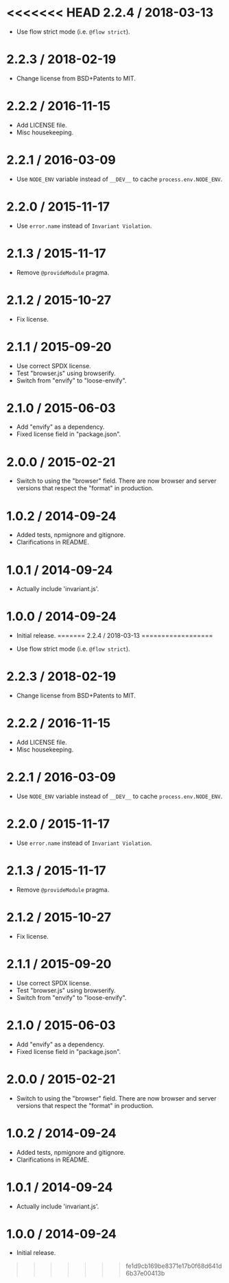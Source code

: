 <<<<<<< HEAD
2.2.4 / 2018-03-13
==================

  * Use flow strict mode (i.e. `@flow strict`).

2.2.3 / 2018-02-19
==================

  * Change license from BSD+Patents to MIT.

2.2.2 / 2016-11-15
==================

  * Add LICENSE file.
  * Misc housekeeping.

2.2.1 / 2016-03-09
==================

  * Use `NODE_ENV` variable instead of `__DEV__` to cache `process.env.NODE_ENV`.

2.2.0 / 2015-11-17
==================

  * Use `error.name` instead of `Invariant Violation`.

2.1.3 / 2015-11-17
==================

  * Remove `@provideModule` pragma.

2.1.2 / 2015-10-27
==================

  * Fix license.

2.1.1 / 2015-09-20
==================

  * Use correct SPDX license.
  * Test "browser.js" using browserify.
  * Switch from "envify" to "loose-envify".

2.1.0 / 2015-06-03
==================

  * Add "envify" as a dependency.
  * Fixed license field in "package.json".

2.0.0 / 2015-02-21
==================

  * Switch to using the "browser" field. There are now browser and server versions that respect the "format" in production.

1.0.2 / 2014-09-24
==================

  * Added tests, npmignore and gitignore.
  * Clarifications in README.

1.0.1 / 2014-09-24
==================

  * Actually include 'invariant.js'.

1.0.0 / 2014-09-24
==================

  * Initial release.
=======
2.2.4 / 2018-03-13
==================

  * Use flow strict mode (i.e. `@flow strict`).

2.2.3 / 2018-02-19
==================

  * Change license from BSD+Patents to MIT.

2.2.2 / 2016-11-15
==================

  * Add LICENSE file.
  * Misc housekeeping.

2.2.1 / 2016-03-09
==================

  * Use `NODE_ENV` variable instead of `__DEV__` to cache `process.env.NODE_ENV`.

2.2.0 / 2015-11-17
==================

  * Use `error.name` instead of `Invariant Violation`.

2.1.3 / 2015-11-17
==================

  * Remove `@provideModule` pragma.

2.1.2 / 2015-10-27
==================

  * Fix license.

2.1.1 / 2015-09-20
==================

  * Use correct SPDX license.
  * Test "browser.js" using browserify.
  * Switch from "envify" to "loose-envify".

2.1.0 / 2015-06-03
==================

  * Add "envify" as a dependency.
  * Fixed license field in "package.json".

2.0.0 / 2015-02-21
==================

  * Switch to using the "browser" field. There are now browser and server versions that respect the "format" in production.

1.0.2 / 2014-09-24
==================

  * Added tests, npmignore and gitignore.
  * Clarifications in README.

1.0.1 / 2014-09-24
==================

  * Actually include 'invariant.js'.

1.0.0 / 2014-09-24
==================

  * Initial release.
>>>>>>> fe1d9cb169be8371e17b0f68d641d6b37e00413b
